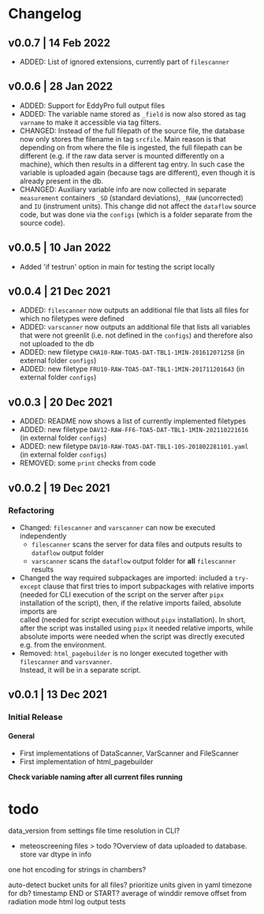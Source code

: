 # Changelog


## v0.0.7 | 14 Feb 2022
- ADDED: List of ignored extensions, currently part of `filescanner`


## v0.0.6 | 28 Jan 2022
- ADDED: Support for EddyPro full output files
- ADDED: The variable name stored as `_field` is now also stored as tag `varname`
to make it accessible via tag filters.
- CHANGED: Instead of the full filepath of the source file, the database now only 
stores the filename in tag `srcfile`. Main reason is that depending on from where
the file is ingested, the full filepath can be different (e.g. if the raw data server
is mounted differently on a machine), which then results in a different tag
entry. In such case the variable is uploaded again (because tags are different),
even though it is already present in the db.  
- CHANGED: Auxiliary variable info are now collected in separate `measurement` containers
`_SD` (standard deviations), `_RAW` (uncorrected) and `IU` (instrument units). This
change did not affect the `dataflow` source code, but was done via the `configs` 
(which is a folder separate from the source code).


## v0.0.5 | 10 Jan 2022
- Added 'if testrun' option in main for testing the script locally


## v0.0.4 | 21 Dec 2021
- ADDED: `filescanner` now outputs an additional file that lists all files for which no filetypes were defined
- ADDED: `varscanner` now outputs an additional file that lists all variables that were not greenlit (i.e.
not defined in the `configs`) and therefore also not uploaded to the db
- ADDED: new filetype `CHA10-RAW-TOA5-DAT-TBL1-1MIN-201612071258` (in external folder `configs`)
- ADDED: new filetype `FRU10-RAW-TOA5-DAT-TBL1-1MIN-201711201643` (in external folder `configs`)


## v0.0.3 | 20 Dec 2021
- ADDED: README now shows a list of currently implemented filetypes
- ADDED: new filetype `DAV12-RAW-FF6-TOA5-DAT-TBL1-1MIN-202110221616` (in external folder `configs`)
- ADDED: new filetype `DAV10-RAW-TOA5-DAT-TBL1-10S-201802281101.yaml` (in external folder `configs`)
- REMOVED: some `print` checks from code


## v0.0.2 | 19 Dec 2021
### Refactoring
- Changed: `filescanner` and `varscanner` can now be executed independently
  - `filescanner` scans the server for data files and outputs results to `dataflow` output folder 
  - `varscanner` scans the `dataflow` output folder for **all** `filescanner` results
- Changed the way required subpackages are imported: included a `try-except` clause that first tries to
import subpackages with relative imports (needed for CLI execution of the script on the server
after `pipx` installation of the script), then, if the relative imports failed, absolute imports are  
called (needed for script execution without `pipx` installation). In short, after the script was installed
using `pipx` it needed relative imports, while absolute imports were needed when the script was directly
executed e.g. from the environment.
- Removed: `html_pagebuilder` is no longer executed together with `filescanner` and `varsvanner`.  
Instead, it will be in a separate script.


## v0.0.1 | 13 Dec 2021
### Initial Release
#### General
- First implementations of DataScanner, VarScanner and FileScanner
- First implementation of html_pagebuilder


**Check variable naming after all current files running**

# todo
data_version from settings file
time resolution in CLI?
- meteoscreening files > todo
?Overview of data uploaded to database.
store var dtype in info

one hot encoding for strings in chambers?

auto-detect bucket
units for all files? prioritize units given in yaml
timezone for db?
timestamp END or START?
average of winddir
remove offset from radiation
mode
html
log output
tests